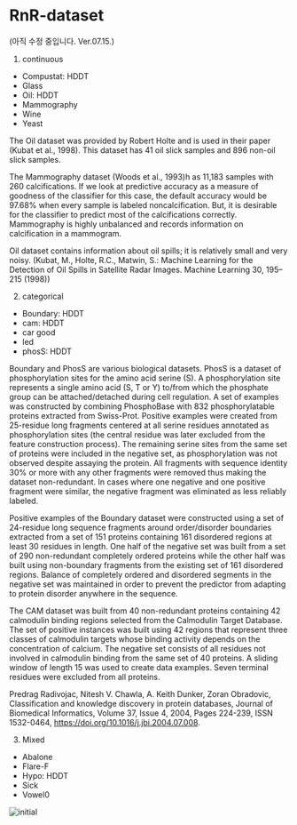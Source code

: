 # RnR-dataset

(아직 수정 중입니다. Ver.07.15.)


1. continuous
 - Compustat: HDDT
 - Glass
 - Oil: HDDT
 - Mammography
 - Wine
 - Yeast

The Oil dataset was provided by Robert Holte and is used in their paper (Kubat et al., 1998). This dataset has 41 oil slick samples and 896 non-oil slick samples.

The Mammography dataset (Woods et al., 1993)h as 11,183 samples with 260 calcifications. If we look at predictive accuracy as a measure of goodness of the classifier for this case, the default accuracy would be 97.68% when every sample is labeled noncalcification. But, it is desirable for the classifier to predict most of the calcifications correctly. Mammography is highly unbalanced and records information on calcification in a mammogram.

Oil dataset contains information about oil spills; it is relatively small and very noisy.
(Kubat, M., Holte, R.C., Matwin, S.: Machine Learning for the Detection of Oil Spills in Satellite Radar Images. Machine Learning 30, 195–215 (1998))

2. categorical
 - Boundary: HDDT
 - cam: HDDT
 - car good
 - led
 - phosS: HDDT

Boundary and PhosS are various biological datasets.
PhosS is a dataset of phosphorylation sites for the amino acid serine (S). A phosphorylation site represents a single amino acid (S, T or Y) to/from which
the phosphate group can be attached/detached during cell regulation. A set of examples was constructed by combining PhosphoBase with 832 phosphorylatable proteins extracted from Swiss-Prot. Positive examples were created from 25-residue long fragments centered at all serine residues annotated as phosphorylation sites (the central residue was later excluded from the feature construction process). The remaining serine sites from the same set of proteins were included in the negative set, as phosphorylation was not observed despite assaying the protein. All fragments with sequence identity 30% or more with any other fragments were removed thus making the dataset non-redundant. In cases where one negative and one positive fragment were similar, the negative fragment was eliminated as less reliably labeled.

Positive examples of the Boundary dataset were constructed using a set of 24-residue long sequence fragments around order/disorder boundaries extracted from a set of 151 proteins containing 161 disordered regions at least 30 residues in length. One half of the negative set was built from a set of 290 non-redundant completely ordered proteins while the other half was built using non-boundary fragments from the existing set of 161 disordered regions. Balance of completely ordered and disordered segments in the negative set was maintained in order to prevent the predictor from adapting to protein disorder anywhere in the sequence.

The CAM dataset was built from 40 non-redundant proteins containing 42 calmodulin binding regions selected from the Calmodulin Target Database. The set of positive instances was built using 42 regions that represent three classes of calmodulin targets whose binding activity depends on the concentration of calcium. The negative set consists of all residues not involved in calmodulin binding from the same set of 40 proteins. A sliding window of length 15 was used to create data examples. Seven terminal residues were excluded from all proteins.

Predrag Radivojac, Nitesh V. Chawla, A. Keith Dunker, Zoran Obradovic, Classification and knowledge discovery in protein databases, Journal of Biomedical Informatics, Volume 37, Issue 4, 2004, Pages 224-239, ISSN 1532-0464, https://doi.org/10.1016/j.jbi.2004.07.008.

3. Mixed
 - Abalone
 - Flare-F
 - Hypo: HDDT
 - Sick
 - Vowel0

![initial](https://user-images.githubusercontent.com/54100174/124717040-b787dc00-df3f-11eb-8e5d-4ea2ddc0806b.PNG)
